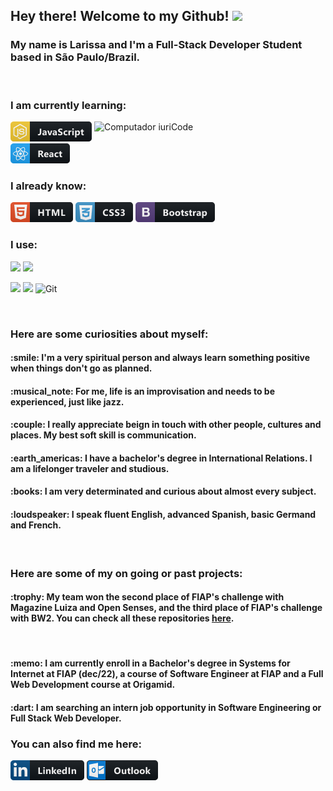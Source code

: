 ## Hey there! Welcome to my Github! <img src="https://raw.githubusercontent.com/iampavangandhi/iampavangandhi/master/gifs/Hi.gif" width="30px">

### My name is Larissa and I'm a Full-Stack Developer Student based in São Paulo/Brazil.

<br><h3>I am currently learning:</h3>
<img src="https://raw.githubusercontent.com/MicaelliMedeiros/micaellimedeiros/master/image/computer-illustration.png" min-width="400px" max-width="400px" width="370px" align="right" alt="Computador iuriCode">
<p><img src="js.png"> <img src="react.png"></p>
<h3>I already know:</h3>
<p><img src="html.png"> <img src="css3.png"> <img src="bootstrap.png"></p>
<h3>I use:</h3>
<p> <img src="https://img.shields.io/badge/Visual_Studio_Code-0078D4?style=for-the-badge&logo=visual%20studio%20code&logoColor=white"> <img src="https://img.shields.io/badge/Windows-0078D6?style=for-the-badge&logo=windows&logoColor=white"><p><img src="https://img.shields.io/badge/Figma-F24E1E?style=for-the-badge&logo=figma&logoColor=white"> <img src="https://img.shields.io/badge/Adobe%20Illustrator-FF9A00?style=for-the-badge&logo=adobe%20illustrator&logoColor=white"> <img alt="Git"src="https://img.shields.io/badge/git-%23F05033.svg?style=for-the-badge&logo=git&logoColor=white"/></p><br>


### Here are some curiosities about myself:
<h4>:smile: I'm a very spiritual person and always learn something positive when things don't go as planned.</h4>
<h4>:musical_note: For me, life is an improvisation and needs to be experienced, just like jazz.</h4>
<h4>:couple: I really appreciate beign in touch with other people, cultures and places. My best soft skill is communication.</h4>
<h4>:earth_americas: I have a bachelor's degree in International Relations. I am a lifelonger traveler and studious.</h4>
<h4>:books: I am very determinated and curious about almost every subject.</h4>
<h4>:loudspeaker: I speak fluent English, advanced Spanish, basic Germand and French.</h4><br>

### Here are some of my on going or past projects:
<h4>:trophy: My team won the second place of FIAP's challenge with Magazine Luiza and Open Senses, and the third place of FIAP's challenge with BW2. You can check all these repositories <a href="https://github.com/larisvital?tab=repositories">here</a>.</h4><br>
<h4>:memo: I am currently enroll in a Bachelor's degree in Systems for Internet at FIAP (dec/22), a course of Software Engineer at FIAP and a Full Web Development course at Origamid.</h4>
<h4>:dart: I am searching an intern job opportunity in Software Engineering or Full Stack Web Developer.</h4>
  
### You can also find me here:
  <a href="https://www.linkedin.com/in/laris-vital/"><img src="linkedin.png"></a> <a href="https://outlook.com/lari.vital.com"><img src="outlook.png"></a>
